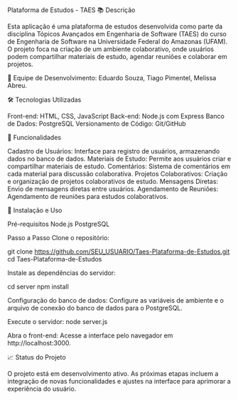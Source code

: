 Plataforma de Estudos - TAES
📚 Descrição

Esta aplicação é uma plataforma de estudos desenvolvida como parte da disciplina Tópicos Avançados em Engenharia de Software (TAES) do curso de Engenharia de Software na Universidade Federal do Amazonas (UFAM). O projeto foca na criação de um ambiente colaborativo, onde usuários podem compartilhar materiais de estudo, agendar reuniões e colaborar em projetos.

👥 Equipe de Desenvolvimento: Eduardo Souza, Tiago Pimentel, Melissa Abreu.

🛠️ Tecnologias Utilizadas

Front-end: HTML, CSS, JavaScript
Back-end: Node.js com Express
Banco de Dados: PostgreSQL
Versionamento de Código: Git/GitHub

📝 Funcionalidades

Cadastro de Usuários: Interface para registro de usuários, armazenando dados no banco de dados.
Materiais de Estudo: Permite aos usuários criar e compartilhar materiais de estudo.
Comentários: Sistema de comentários em cada material para discussão colaborativa.
Projetos Colaborativos: Criação e organização de projetos colaborativos de estudo.
Mensagens Diretas: Envio de mensagens diretas entre usuários.
Agendamento de Reuniões: Agendamento de reuniões para estudos colaborativos.

🚀 Instalação e Uso

Pré-requisitos
Node.js
PostgreSQL

Passo a Passo
Clone o repositório:

git clone https://github.com/SEU_USUARIO/Taes-Plataforma-de-Estudos.git
cd Taes-Plataforma-de-Estudos

Instale as dependências do servidor:

cd server
npm install

Configuração do banco de dados:
Configure as variáveis de ambiente e o arquivo de conexão do banco de dados para o PostgreSQL.

Execute o servidor:
node server.js

Abra o front-end:
Acesse a interface pelo navegador em http://localhost:3000.

📈 Status do Projeto

O projeto está em desenvolvimento ativo. As próximas etapas incluem a integração de novas funcionalidades e ajustes na interface para aprimorar a experiência do usuário.
